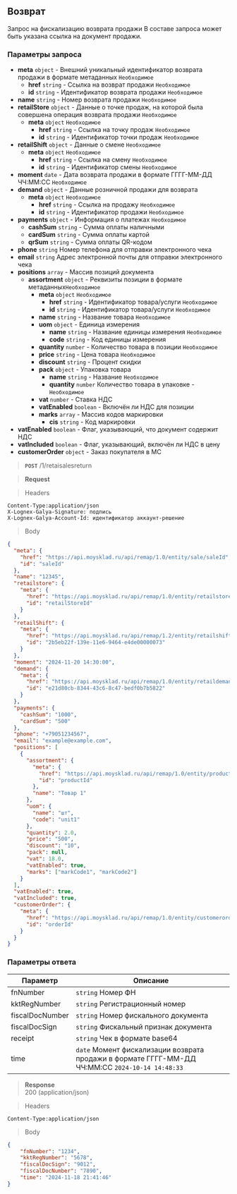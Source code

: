 ## Возврат

Запрос на фискализацию возврата продажи
В составе запроса может быть указана ссылка на документ продажи.

### Параметры запроса
+ **meta** `object` - Внешний уникальный идентификатор возврата продажи в формате метаданных `Необходимое`
  + **href** `string` - Ссылка на возврат продажи `Необходимое`
  + **id** `string` - Идентификатор возврата продажи `Необходимое`
+ **name** `string` - Номер возврата продажи `Необходимое`
+ **retailStore** `object` - Данные о точке продаж, на которой была совершена операция возврата продажи `Необходимое`
  + **meta** `object` `Необходимое`
    + **href** `string` - Ссылка на точку продаж `Необходимое`
    + **id** `string` - Идентификатор точки продаж `Необходимое`
+ **retailShift** `object` - Данные о смене `Необходимое`
  + **meta** `object` `Необходимое`
    + **href** `string` - Ссылка на смену `Необходимое`
    + **id** `string` - Идентификатор смены `Необходимое`
+ **moment** `date` - Дата возврата продажи в формате ГГГГ-ММ-ДД ЧЧ:ММ:СС `Необходимое`
+ **demand** `object` - Данные розничной продажи для возврата
  + **meta** `object` `Необходимое`
    + **href** `string` - Ссылка на продажу `Необходимое`
    + **id** `string` - Идентификатор продажи `Необходимое`
+ **payments** `object` - Информация о платежах `Необходимое`
  + **cashSum** `string` - Сумма оплаты наличными
  + **cardSum** `string` - Сумма оплаты картой
  + **qrSum** `string` - Сумма оплаты QR-кодом
+ **phone** `string` Номер телефона для отправки электронного чека
+ **email** `string` Адрес электронной почты для отправки электронного чека
+ **positions** `array` - Массив позиций документа
  + **assortment** `object` - Реквизиты позиции в формате метаданных`Необходимое`
    + **meta** `object` `Необходимое`
      + **href** `string` - Идентификатор товара/услуги `Необходимое`
      + **id** `string` - Идентификатор товара/услуги `Необходимое`
    + **name** `string` - Название товара `Необходимое`
    + **uom** `object` - Единица измерения
      + **name** `string` - Название единицы измерения `Необходимое`
      + **code** `string` - Код единицы измерения
    + **quantity** `number` - Количество товара в позиции `Необходимое`
    + **price** `string` - Цена товара `Необходимое`
    + **discount** `string` - Процент скидки
    + **pack** `object` - Упаковка товара
      + **name** `string` - Название `Необходимое`
      + **quantity** `number` Количество товара в упаковке - `Необходимое`
    + **vat** `number` - Ставка НДС
    + **vatEnabled** `boolean` - Включён ли НДС для позиции
    + **marks** `array` - Массив кодов маркировки
      + **cis** `string` - Код маркировки
+ **vatEnabled** `boolean` - Флаг, указывающий, что документ содержит НДС
+ **vatIncluded** `boolean` - Флаг, указывающий, включён ли НДС в цену
+ **customerOrder** `object` - Заказ покупателя в МС

> **`POST`**
> /1/retaisalesreturn

> **Request**

> Headers

```
Content-Type:application/json
X-Lognex-Galya-Signature: подпись
X-Lognex-Galya-Account-Id: идентификатор аккаунт-решение
```

> Body

```json
{
  "meta": {
    "href": "https://api.moysklad.ru/api/remap/1.0/entity/sale/saleId",
    "id": "saleId"
  },
  "name": "12345",
  "retailstore": {
    "meta": {
      "href": "https://api.moysklad.ru/api/remap/1.0/entity/retailstore/retailStoreId",
      "id": "retailStoreId"
    }
  },
  "retailShift": {
    "meta": {
      "href": "https://api.moysklad.ru/api/remap/1.2/entity/retailshift/2b5eb22f-139e-11e6-9464-e4de00000073",
      "id": "2b5eb22f-139e-11e6-9464-e4de00000073"
    }
  },
  "moment": "2024-11-20 14:30:00",
  "demand": {
    "meta": {
      "href": "https://api.moysklad.ru/api/remap/1.0/entity/retaildemand/retaildemandid/",
      "id": "e21d80cb-8344-43c6-8c47-bedf0b7b5822"
    }
  },
  "payments": {
    "cashSum": "1000",
    "cardSum": "500"
  },
  "phone": "+79051234567",
  "email": "example@example.com",
  "positions": [
    {
      "assortment": {
        "meta": {
          "href": "https://api.moysklad.ru/api/remap/1.0/entity/product/productId",
          "id": "productId"
        },
        "name": "Товар 1"
      },
      "uom": {
        "name": "шт",
        "code": "unit1"
      },
      "quantity": 2.0,
      "price": "500",
      "discount": "10",
      "pack": null,
      "vat": 18.0,
      "vatEnabled": true,
      "marks": ["markCode1", "markCode2"]
    }
  ],
  "vatEnabled": true,
  "vatIncluded": true,
  "customerOrder": {
    "meta": {
      "href": "https://api.moysklad.ru/api/remap/1.0/entity/customerorder/orderId",
      "id": "orderId"
    }
  }
}
```

### Параметры ответа
| Параметр        | Описание                                                                                        |
|-----------------|-------------------------------------------------------------------------------------------------|
| fnNumber        | `string` Номер ФН                                                                               |
| kktRegNumber    | `string` Регистрационный номер                                                                  |
| fiscalDocNumber | `string` Номер фискального документа                                                            |
| fiscalDocSign   | `string` Фискальный признак документа                                                           |
| receipt         | `string` Чек в формате base64                                                                   |
| time            | `date` Момент фискализации возврата продажи в формате ГГГГ-ММ-ДД ЧЧ:ММ:СС `2024-10-14 14:48:33` |

> **Response**   
> 200 (application/json)

> Headers

```
Content-Type:application/json
```

> Body

```json
{
    "fnNumber": "1234",
    "kktRegNumber": "5678",
    "fiscalDocSign": "9012",
    "fiscalDocNumber": "7890",
    "time": "2024-11-18 21:41:46"
}
```
